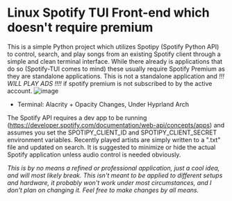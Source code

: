 # Linux Spotify TUI Front-end which doesn't require premium
This is a simple Python project which utilizes Spotipy (Spotify Python API) to control, search, and play songs from an existing Spotify client through a simple and clean terminal interface. While there already is applications that do so (Spotify-TUI comes to mind) these usually require Spotify Premium as they are standalone applications. This is not a standalone application and *!!! WILL PLAY ADS !!!!* if spotify premium is not subscribed to by the active account. 
![image](https://github.com/RLB2310/SpotSonic/assets/107162850/24bd0667-6ce2-4438-a65e-2b5cb2eda53f)

* Terminal: Alacrity + Opacity Changes, Under Hyprland Arch

The Spotify API requires a dev app to be running (https://developer.spotify.com/documentation/web-api/concepts/apps) and assumes you set the SPOTIPY_CLIENT_ID and SPOTIPY_CLIENT_SECRET environment variables. 
Recently played artists are simply written to a ".txt" file and updated on search.
It is suggested to minimize or hide the actual Spotify application unless audio control is needed obviously.

*This is by no means a refined or professional application, just a cool idea, and will most likely break. This isn't meant to be applied to different setups and hardware, it probably won't work under most circumstances, and I don't plan on changing it. Feel free to make changes by all means.*
